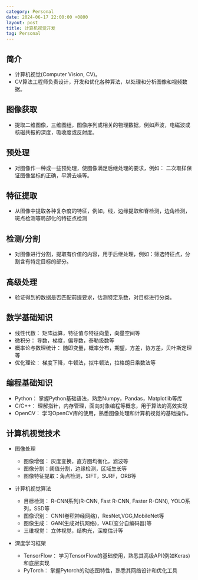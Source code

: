 ```yaml
---
category: Personal
date: 2024-06-17 22:00:00 +0800
layout: post
title: 计算机视觉开发
tag: Personal
---
```


## 简介

+ 计算机视觉(Computer Vision, CV)。
+ CV算法工程师负责设计，开发和优化各种算法，以处理和分析图像和视频数据。

## 图像获取

+ 提取二维图像，三维图组，图像序列或相关的物理数据，例如声波，电磁波或核磁共振的深度，吸收度或反射度。

## 预处理

+ 对图像作一种或一些预处理，使图像满足后继处理的要求，例如： 二次取样保证图像坐标的正确，平滑去噪等。

## 特征提取

+ 从图像中提取各种复杂度的特征，例如，线，边缘提取和脊检测，边角检测，斑点检测等局部化的特征点检测

## 检测/分割

+ 对图像进行分割，提取有价值的内容，用于后继处理，例如：筛选特征点，分割含有特定目标的部分。

## 高级处理

+ 验证得到的数据是否匹配前提要求，估测特定系数，对目标进行分类。

## 数学基础知识

+ 线性代数： 矩阵运算，特征值与特征向量，向量空间等
+ 微积分： 导数，梯度，偏导数，泰勒级数等
+ 概率论与数理统计： 随即变量，概率分布，期望，方差，协方差，贝叶斯定理等
+ 优化理论： 梯度下降，牛顿法，拟牛顿法，拉格朗日乘数法等

## 编程基础知识

+ Python： 掌握Python基础语法，熟悉Numpy，Pandas，Matplotlib等库
+ C/C++： 理解指针，内存管理，面向对象编程等概念，用于算法的高效实现
+ OpenCV： 学习OpenCV库的使用，熟悉图像处理和计算机视觉的基础操作。

## 计算机视觉技术

+ 图像处理
  + 图像增强： 灰度变换，直方图均衡化，滤波等
  + 图像分割：阈值分割，边缘检测，区域生长等
  + 图像特征提取：角点检测，SIFT，SURF，ORB等

+ 计算机视觉算法
  + 目标检测： R-CNN系列(R-CNN, Fast R-CNN, Faster R-CNN), YOLO系列，SSD等
  + 图像识别： CNN(卷积神经网络)，ResNet,VGG,MobileNet等
  + 图像生成： GAN(生成对抗网络)，VAE(变分自编码器)等
  + 三维视觉： 立体视觉，结构光，深度估计等

+ 深度学习框架
  + TensorFlow： 学习TensorFlow的基础使用，熟悉其高级API(例如Keras)和底层实现
  + PyTorch： 掌握Pytorch的动态图特性，熟悉其网络设计和优化工具